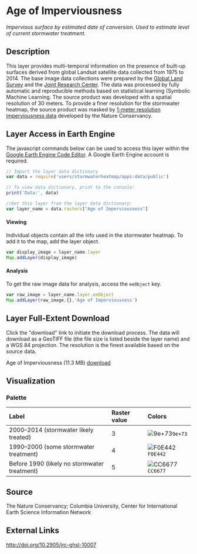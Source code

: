 Age of Imperviousness
================

*Impervious surface by estimated date of conversion. Used to estimate level of current stormwater treatment.*

## Description

This layer provides multi-temporal information on the presence of
built-up surfaces derived from global Landsat satellite data collected
from 1975 to 2014. The base image data collections were prepared by the
[Global Land
Survey](https://www.usgs.gov/core-science-systems/nli/landsat/global-land-survey-gls)
and the [Joint Research Center](https://ec.europa.eu/jrc/en). The data
was processed by fully automatic and reproducible methods based on
statistical learning (Symbolic Machine Learning. The source product was
developed with a spatial resolution of 30 meters. To provide a finer
resolution for the stormwater heatmap, the source product was masked by
[1-meter resolution imperviousness data](docs/) developed by the Nature
Conservancy.

## Layer Access in Earth Engine

The javascript commands below can be used to access this layer within
the [Google Earth Engine Code
Editor](https://developers.google.com/earth-engine/guides/playground). A
Google Earth Engine account is required.

``` javascript
// Import the layer data dictionary
var data = require('users/stormwaterheatmap/apps:data/public')

// To view data dictionary, print to the console:
print('Data:', data)

//Get this layer from the layer data dictionary: 
var layer_name = data.rasters["Age of Imperviousness"]
```

#### Viewing

Individual objects contain all the info used in the stormwater heatmap.
To add it to the map, add the layer object.

``` javascript
var display_image = layer_name.layer
Map.addLayer(display_image)
```

#### Analysis

To get the raw image data for analysis, access the `eeObject` key.

``` javascript
var raw_image = layer_name.layer.eeObject
Map.addLayer(raw_image,{},'Age of Imperviousness')
```

## Layer Full-Extent Download

Click the "download" link to initiate the download process. The data will download as a GeoTIFF file (the file size is listed beside the layer name) and a WGS 84 projection. The resolution is the finest available based on the source data.

Age of Imperviousness (11.3 MB) [download](https://storage.googleapis.com/live_data_layers/rasters/Age_of_Imperviousness.tif)

## Visualization

### Palette

| Label                                        | Raster value | Colors                                                                 |
|:---------------------------------------------|:-------------|:-----------------------------------------------------------------------|
| 2000–2014 (stormwater likely treated)        | 3            | ![9e+73](https://via.placeholder.com/15/9e+73/000000?text=+)`9e+73`    |
| 1990–2000 (some stormwater treatment)        | 4            | ![F0E442](https://via.placeholder.com/15/F0E442/000000?text=+)`F0E442` |
| Before 1990 (likely no stormwater treatment) | 5            | ![CC6677](https://via.placeholder.com/15/CC6677/000000?text=+)`CC6677` |

## Source

The Nature Conservancy; Columbia University, Center for International
Earth Science Information Network

## External Links

<a>http://doi.org/10.2905/jrc-ghsl-10007</a>
